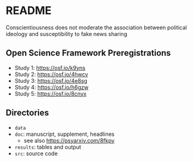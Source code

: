 # README

Conscientiousness does not moderate the association between political ideology and susceptibility to fake news sharing

## Open Science Framework Preregistrations

- Study 1: https://osf.io/k9yns
- Study 2: https://osf.io/4hwcv
- Study 3: https://osf.io/4e8sg
- Study 4: https://osf.io/h6gzw
- Study 5: https://osf.io/8cnyx

## Directories

- `data`
- `doc`: manuscript, supplement, headlines
    - see also https://psyarxiv.com/8fkpy
- `results`: tables and output
- `src`: source code